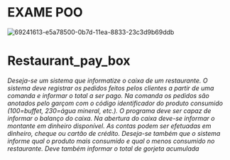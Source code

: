 # EXAME POO

![69241613-e5a78500-0b7d-11ea-8833-23c3d9b69ddb](https://user-images.githubusercontent.com/43425195/69757651-46196200-113c-11ea-8533-1e191e90aa48.png)

# Restaurant_pay_box

*Deseja-se um sistema que informatize o caixa de um restaurante. O sistema deve registrar os
pedidos feitos pelos clientes a partir de uma comanda e informar o total a ser pago. Na comanda os
pedidos são anotados pelo garçom com o código identificador do produto consumido (100=buffet, 230=água mineral, etc.). O programa deve ser capaz de informar o balanço do caixa. Na abertura
do caixa deve-se informar o montante em dinheiro disponível. As contas podem ser efetuadas em
dinheiro, cheque ou cartão de crédito. Deseja-se também que o sistema informe qual o produto
mais consumido e qual o menos consumido no restaurante. Deve também informar o total de
gorjeta acumulada*



